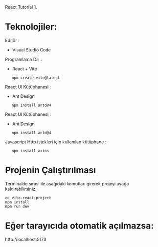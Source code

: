React Tutorial 1.


# Teknolojiler:

Editör : 
- Visual Studio Code

Programlama Dili :
- React + Vite

`    npm create vite@latest
`

React UI Kütüphanesi :
- Ant Design

`    npm install antd@4
`

React UI Kütüphanesi :
- Ant Design

`    npm install antd@4
`

Javascript Http istekleri için kullanılan kütüphane :

`    npm install axios
`


# Projenin Çalıştırılması

Terminalde sırası ile aşağıdaki komutları girerek projeyi ayağa kaldırabilirsiniz.

```
cd vite-react-project
npm install
npm run dev
```

# Eğer tarayıcıda otomatik açılmazsa:
http://localhost:5173
